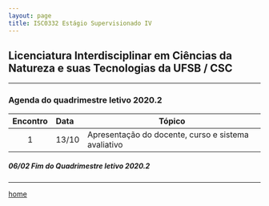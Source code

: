 ```yaml
---
layout: page
title: ISC0332 Estágio Supervisionado IV
---
```

## Licenciatura Interdisciplinar em Ciências da Natureza e suas Tecnologias da UFSB / CSC
---
### Agenda do quadrimestre letivo 2020.2  

Encontro | Data  | Tópico
:---: | :--- |---
1|13/10	| Apresentação do docente, curso e sistema avaliativo  


#####  06/02		Fim do Quadrimestre letivo 2020.2

---
[home](index.html)
